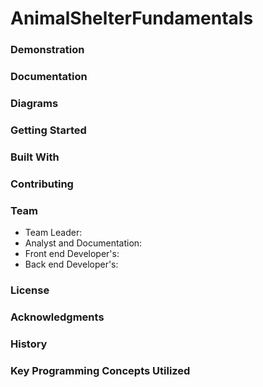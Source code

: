# AnimalShelterFundamentals

### Demonstration

### Documentation

### Diagrams

### Getting Started

### Built With

### Contributing

### Team
- Team Leader:
- Analyst and Documentation:
- Front end Developer's:
- Back end Developer's:

### License

### Acknowledgments

### History

### Key Programming Concepts Utilized


